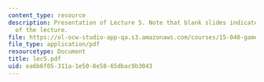 ```yaml
---
content_type: resource
description: Presentation of Lecture 5. Note that blank slides indicate separate sections
  of the lecture.
file: https://ol-ocw-studio-app-qa.s3.amazonaws.com/courses/15-040-game-theory-for-managers-spring-2004/ea6b6f05311a1e508e5865dbac9b3043_lec5.pdf
file_type: application/pdf
resourcetype: Document
title: lec5.pdf
uid: ea6b6f05-311a-1e50-8e58-65dbac9b3043
---
```

